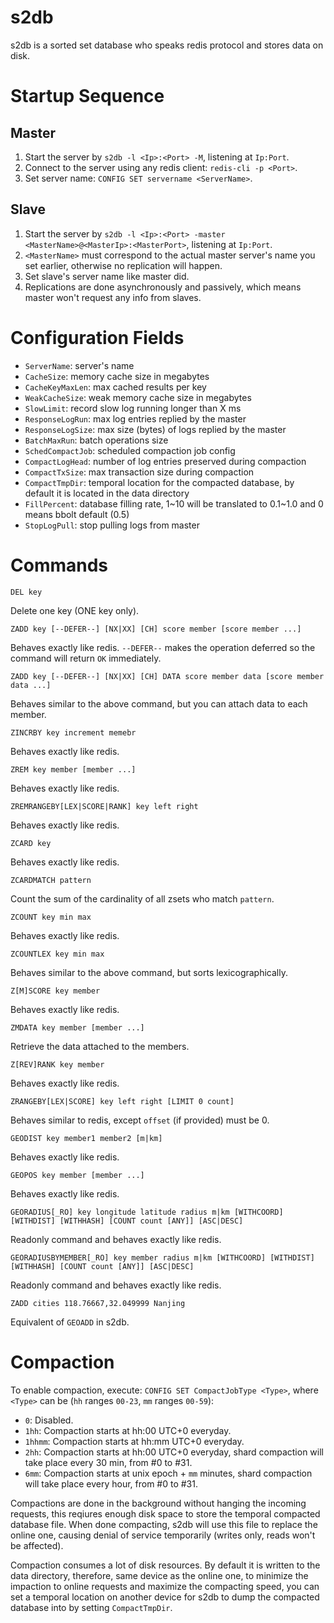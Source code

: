 # s2db
s2db is a sorted set database who speaks redis protocol and stores data on disk.

# Startup Sequence
## Master
1. Start the server by `s2db -l <Ip>:<Port> -M`, listening at `Ip:Port`.
2. Connect to the server using any redis client: `redis-cli -p <Port>`.
3. Set server name: `CONFIG SET servername <ServerName>`.

## Slave
1. Start the server by `s2db -l <Ip>:<Port> -master <MasterName>@<MasterIp>:<MasterPort>`, listening at `Ip:Port`.
2. `<MasterName>` must correspond to the actual master server's name you set earlier, otherwise no replication will happen.
3. Set slave's server name like master did.
4. Replications are done asynchronously and passively, which means master won't request any info from slaves.

# Configuration Fields
- `ServerName`: server's name
- `CacheSize`: memory cache size in megabytes
- `CacheKeyMaxLen`: max cached results per key
- `WeakCacheSize`: weak memory cache size in megabytes
- `SlowLimit`: record slow log running longer than X ms
- `ResponseLogRun`: max log entries replied by the master
- `ResponseLogSize`: max size (bytes) of logs replied by the master
- `BatchMaxRun`: batch operations size
- `SchedCompactJob`: scheduled compaction job config
- `CompactLogHead`: number of log entries preserved during compaction
- `CompactTxSize`: max transaction size during compaction
- `CompactTmpDir`: temporal location for the compacted database, by default it is located in the data directory
- `FillPercent`: database filling rate, 1~10 will be translated to 0.1~1.0 and 0 means bbolt default (0.5)
- `StopLogPull`: stop pulling logs from master

# Commands
`DEL key`

Delete one key (ONE key only).

`ZADD key [--DEFER--] [NX|XX] [CH] score member [score member ...]`

Behaves exactly like redis. `--DEFER--` makes the operation deferred so the command will return `OK` immediately.

`ZADD key [--DEFER--] [NX|XX] [CH] DATA score member data [score member data ...]`

Behaves similar to the above command, but you can attach data to each member.

`ZINCRBY key increment memebr`

Behaves exactly like redis.

`ZREM key member [member ...]`

Behaves exactly like redis.

`ZREMRANGEBY[LEX|SCORE|RANK] key left right`

Behaves exactly like redis.

`ZCARD key`

Behaves exactly like redis.

`ZCARDMATCH pattern`

Count the sum of the cardinality of all zsets who match `pattern`.

`ZCOUNT key min max`

Behaves exactly like redis.

`ZCOUNTLEX key min max`

Behaves similar to the above command, but sorts lexicographically.

`Z[M]SCORE key member`

Behaves exactly like redis.

`ZMDATA key member [member ...]`

Retrieve the data attached to the members.

`Z[REV]RANK key member`

Behaves exactly like redis.

`ZRANGEBY[LEX|SCORE] key left right [LIMIT 0 count]`

Behaves similar to redis, except `offset` (if provided) must be 0.

`GEODIST key member1 member2 [m|km] `

Behaves exactly like redis.

`GEOPOS key member [member ...]`

Behaves exactly like redis.

`GEORADIUS[_RO] key longitude latitude radius m|km [WITHCOORD] [WITHDIST] [WITHHASH] [COUNT count [ANY]] [ASC|DESC]`

Readonly command and behaves exactly like redis.

`GEORADIUSBYMEMBER[_RO] key member radius m|km [WITHCOORD] [WITHDIST] [WITHHASH] [COUNT count [ANY]] [ASC|DESC]`

Readonly command and behaves exactly like redis.

`ZADD cities 118.76667,32.049999 Nanjing`

Equivalent of `GEOADD` in s2db.

# Compaction
To enable compaction, execute: `CONFIG SET CompactJobType <Type>`, where `<Type>` can be (`hh` ranges `00-23`, `mm` ranges `00-59`):
- `0`: Disabled.
- `1hh`: Compaction starts at hh:00 UTC+0 everyday.
- `1hhmm`: Compaction starts at hh:mm UTC+0 everyday.
- `2hh`: Compaction starts at hh:00 UTC+0 everyday, shard compaction will take place every 30 min, from #0 to #31.
- `6mm`: Compaction starts at unix epoch + `mm` minutes, shard compaction will take place every hour, from #0 to #31.

Compactions are done in the background without hanging the incoming requests, this reqiures enough disk space to store the temporal compacted database file. When done compacting, s2db will use this file to replace the online one, causing denial of service temporarily (writes only, reads won't be affected).

Compaction consumes a lot of disk resources. By default it is written to the data directory, therefore, same device as the online one, to minimize the impaction to online requests and maximize the compacting speed, you can set a temporal location on another device for s2db to dump the compacted database into by setting `CompactTmpDir`.
